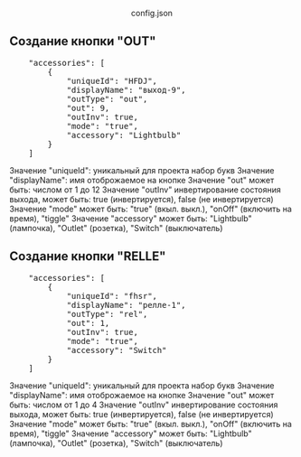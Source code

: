 <p align="center">
config.json
</p>

<h2>Cоздание кнопки "OUT"</h2>
<pre>
    "accessories": [
        {
            "uniqueId": "HFDJ",
            "displayName": "выход-9",
            "outType": "out",
            "out": 9,
            "outInv": true,
            "mode": "true",
            "accessory": "Lightbulb"
        }
    ]
</pre>

<p>
    Значение "uniqueId": уникальный для проекта набор букв
    Значение "displayName": имя отоброжаемое на кнопке
    Значение "out" может быть: числом от 1 до 12
    Значение "outInv" инвертирование состояния выхода, может быть: true (инвертируется), false (не инвертируется)
    Значение "mode" может быть: "true" (вкыл. выкл.), "onOff" (включить на время), "tiggle"
    Значение "accessory" может быть: "Lightbulb" (лампочка), "Outlet" (розетка), "Switch" (выключатель)
</p>

<h2>Cоздание кнопки "RELLE"</h2>
<pre>
    "accessories": [
        {
            "uniqueId": "fhsr",
            "displayName": "релле-1",
            "outType": "rel",
            "out": 1,
            "outInv": true,
            "mode": "true",
            "accessory": "Switch"
        }
    ]
</pre>
<p>
    Значение "uniqueId": уникальный для проекта набор букв
    Значение "displayName": имя отоброжаемое на кнопке
    Значение "out" может быть: числом от 1 до 4
    Значение "outInv" инвертирование состояния выхода, может быть: true (инвертируется), false (не инвертируется)
    Значение "mode" может быть:  "true" (вкыл. выкл.), "onOff" (включить на время), "tiggle"
    Значение "accessory" может быть: "Lightbulb" (лампочка), "Outlet" (розетка), "Switch" (выключатель)
</p>
